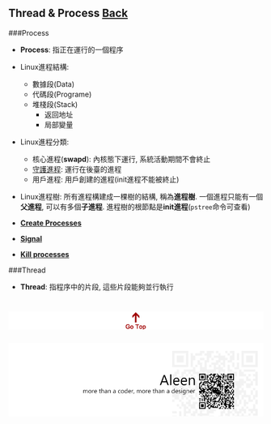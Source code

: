 ## Thread & Process	[Back](./../OS.md)
###Process
- **Process**: 指正在運行的一個程序
- Linux進程結構:
	- 數據段(Data)
	- 代碼段(Programe)
	- 堆棧段(Stack)
		- 返回地址
		- 局部變量
- Linux進程分類:
	- 核心進程(**swapd**): 內核態下運行, 系統活動期間不會終止
	- [守護進程](./daemon/daemon.md): 運行在後臺的進程
	- 用戶進程: 用戶創建的進程(init進程不能被終止)

- Linux進程樹: 所有進程構建成一棵樹的結構, 稱為**進程樹**. 一個進程只能有一個**父進程**, 可以有多個**子進程**. 進程樹的根節點是**init進程**(```pstree```命令可查看)
- [**Create Processes**](./create/create.md)
- [**Signal**](./Signal/Signal.md)
- [**Kill processes**](./kill/kill.md)

###Thread
- **Thread**: 指程序中的片段, 這些片段能夠並行執行

<a href="#" style="left:200px;"><img src="./../../pic/gotop.png"></a>
=====
<a href="http://aleen42.github.io/" target="_blank" ><img src="./../../pic/tail.gif"></a>
